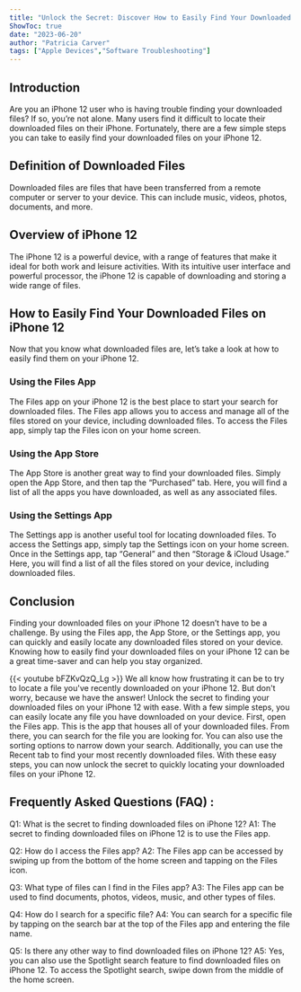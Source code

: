 ```yaml
---
title: "Unlock the Secret: Discover How to Easily Find Your Downloaded Files on iPhone 12!"
ShowToc: true 
date: "2023-06-20"
author: "Patricia Carver" 
tags: ["Apple Devices","Software Troubleshooting"]
---
```

## Introduction 
Are you an iPhone 12 user who is having trouble finding your downloaded files? If so, you’re not alone. Many users find it difficult to locate their downloaded files on their iPhone. Fortunately, there are a few simple steps you can take to easily find your downloaded files on your iPhone 12. 

## Definition of Downloaded Files 
Downloaded files are files that have been transferred from a remote computer or server to your device. This can include music, videos, photos, documents, and more. 

## Overview of iPhone 12
The iPhone 12 is a powerful device, with a range of features that make it ideal for both work and leisure activities. With its intuitive user interface and powerful processor, the iPhone 12 is capable of downloading and storing a wide range of files. 

## How to Easily Find Your Downloaded Files on iPhone 12 
Now that you know what downloaded files are, let’s take a look at how to easily find them on your iPhone 12. 

### Using the Files App
The Files app on your iPhone 12 is the best place to start your search for downloaded files. The Files app allows you to access and manage all of the files stored on your device, including downloaded files. To access the Files app, simply tap the Files icon on your home screen. 

### Using the App Store
The App Store is another great way to find your downloaded files. Simply open the App Store, and then tap the “Purchased” tab. Here, you will find a list of all the apps you have downloaded, as well as any associated files. 

### Using the Settings App
The Settings app is another useful tool for locating downloaded files. To access the Settings app, simply tap the Settings icon on your home screen. Once in the Settings app, tap “General” and then “Storage & iCloud Usage.” Here, you will find a list of all the files stored on your device, including downloaded files. 

## Conclusion 
Finding your downloaded files on your iPhone 12 doesn’t have to be a challenge. By using the Files app, the App Store, or the Settings app, you can quickly and easily locate any downloaded files stored on your device. Knowing how to easily find your downloaded files on your iPhone 12 can be a great time-saver and can help you stay organized.

{{< youtube bFZKvQzQ_Lg >}} 
We all know how frustrating it can be to try to locate a file you've recently downloaded on your iPhone 12. But don't worry, because we have the answer! Unlock the secret to finding your downloaded files on your iPhone 12 with ease. With a few simple steps, you can easily locate any file you have downloaded on your device. First, open the Files app. This is the app that houses all of your downloaded files. From there, you can search for the file you are looking for. You can also use the sorting options to narrow down your search. Additionally, you can use the Recent tab to find your most recently downloaded files. With these easy steps, you can now unlock the secret to quickly locating your downloaded files on your iPhone 12.

## Frequently Asked Questions (FAQ) :
Q1: What is the secret to finding downloaded files on iPhone 12? 
A1: The secret to finding downloaded files on iPhone 12 is to use the Files app. 

Q2: How do I access the Files app? 
A2: The Files app can be accessed by swiping up from the bottom of the home screen and tapping on the Files icon. 

Q3: What type of files can I find in the Files app? 
A3: The Files app can be used to find documents, photos, videos, music, and other types of files. 

Q4: How do I search for a specific file? 
A4: You can search for a specific file by tapping on the search bar at the top of the Files app and entering the file name. 

Q5: Is there any other way to find downloaded files on iPhone 12? 
A5: Yes, you can also use the Spotlight search feature to find downloaded files on iPhone 12. To access the Spotlight search, swipe down from the middle of the home screen.


